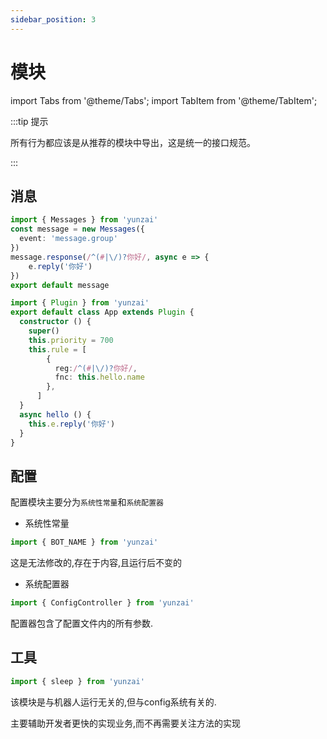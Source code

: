 ```yaml
---
sidebar_position: 3
---
```


# 模块

import Tabs from '@theme/Tabs';
import TabItem from '@theme/TabItem';


:::tip 提示

所有行为都应该是从推荐的模块中导出，这是统一的接口规范。

:::


## 消息

<Tabs>
  <TabItem value="apple" label="函数应用" default>

```ts title="./message.ts"
import { Messages } from 'yunzai'
const message = new Messages({
  event: 'message.group'
})
message.response(/^(#|\/)?你好/, async e => {
    e.reply('你好')
})
export default message
```

  </TabItem>
  <TabItem value="orange" label="类应用">

```ts title="./message.ts"
import { Plugin } from 'yunzai'
export default class App extends Plugin {
  constructor () {
    super()
    this.priority = 700
    this.rule = [
        {
          reg:/^(#|\/)?你好/,
          fnc: this.hello.name
        },
      ]
  }
  async hello () {
    this.e.reply('你好')
  }
}
```

  </TabItem>
</Tabs>

## 配置

配置模块主要分为`系统性常量`和`系统配置器`

- 系统性常量

```ts
import { BOT_NAME } from 'yunzai'
```

这是无法修改的,存在于内容,且运行后不变的

- 系统配置器

```ts
import { ConfigController } from 'yunzai'
```

配置器包含了配置文件内的所有参数.

## 工具

```ts 
import { sleep } from 'yunzai'
```

该模块是与机器人运行无关的,但与config系统有关的.

主要辅助开发者更快的实现业务,而不再需要关注方法的实现
